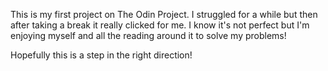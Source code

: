 This is my first project on The Odin Project. I struggled for a while but then after taking a break it really clicked for me. I know it's not perfect but I'm enjoying myself and all the reading around it to solve my problems!

Hopefully this is a step in the right direction!
